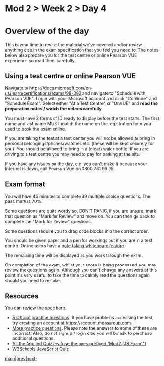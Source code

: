 # Mod 2 > Week 2 > Day 4

# Overview of the day

This is your time to revise the material we've covered and/or review anything else in the exam specification that you feel you need to. The notes below also prepare you for the test centre or online Pearson VUE experience so read them carefully.

## Using a test centre or online Pearson VUE
Navigate to https://docs.microsoft.com/en-us/learn/certifications/exams/98-382 and navigate to "Schedule with Pearson VUE". Login with your Microsoft account and click "Continue" and "Schedule Exam". Select either "At a Test Centre" or "OnVUE" and **read the preparation notes / watch the videos carefully**.

You must have 2 forms of ID ready to display before the test starts. The first name and last name MUST match the name on the registration form you used to book the exam online.

If you are taking the test at a test center you will not be allowed to bring in personal belongings/phones/watches etc. (these will be kept securely for you). You should be allowed to bring in a (clear) water bottle. If you are driving to a test centre you may need to pay for parking at the site. 

If you have any issues on the day, e.g. you can't make it because your Internet is down, call Pearson Vue on 0800 731 99 05.

## Exam format
You will have 45 minutes to complete 39 multiple choice questions. The pass mark is 70%.

Some questions are quite wordy so, DON'T PANIC, if you are unsure, mark that question as "Mark for Review" and move on. You can then go back to complete the "Mark for Review" questions.

Some questions require you to drag code blocks into the correct order.

You should be given paper and a pen for workings out if you are in a test centre. Online users have a [note taking whiteboard feature](https://home.pearsonvue.com/op/online-proctored-whiteboard-overview).

The remaining time will be displayed as you work through the exam.

On completion of the exam, whilst your score is being processed, you may review the questions again. Although you can't change any answers at this point it's very useful to take the time to calmly read the questions again should you need to re-take.

## Resources
You can review the spec [here](https://query.prod.cms.rt.microsoft.com/cms/api/am/binary/RE4tiyb).

- [5 Official practice questions](http://pts.measureup.com/web/PBS/LMS/index.php?role=0&course=test201811110358927&ref=mindhub). If you have problems accessing the test, try creating an account at https://account.measureup.com. 
- [More practice questions](https://www.itexams.com/exam/98-382). Please note the answers to some of these are incorrect! Also, do not signup / login else you will be ask to purchase additional questions.
- [All the Applied Quizzes (use the ones prefixed "Mod2 (JS Exam)")](https://applied.multiverse.io/course/view.php?id=310&section=0&notifyeditingon=1)
- [W3Schools JavaScript Quiz](https://www.w3schools.com/quiztest/quiztest.asp?qtest=JS)

[main](/swe)|[prev](/swe/mod2/wk2/day3.html)|[next](/swe/mod2/wk2/day5.html);
